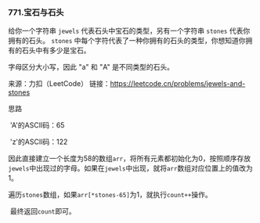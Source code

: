 ### 771.宝石与石头

 给你一个字符串 `jewels` 代表石头中宝石的类型，另有一个字符串 `stones` 代表你拥有的石头。 `stones` 中每个字符代表了一种你拥有的石头的类型，你想知道你拥有的石头中有多少是宝石。

字母区分大小写，因此 "a" 和 "A" 是不同类型的石头。



来源：力扣（LeetCode）
链接：https://leetcode.cn/problems/jewels-and-stones



思路

​	'A'的ASCII码：65

​	'z'的ASCII码：122

​	因此直接建立一个长度为58的数组`arr`，将所有元素都初始化为0，按照顺序存放`jewels`中出现过的字母。如果在`jewels`中出现，就将`arr`数组对应位置上的值改为1。

​	遍历`stones`数组，如果`arr[*stones-65]`为1，就执行`count++`操作。

​	最终返回`count`即可。